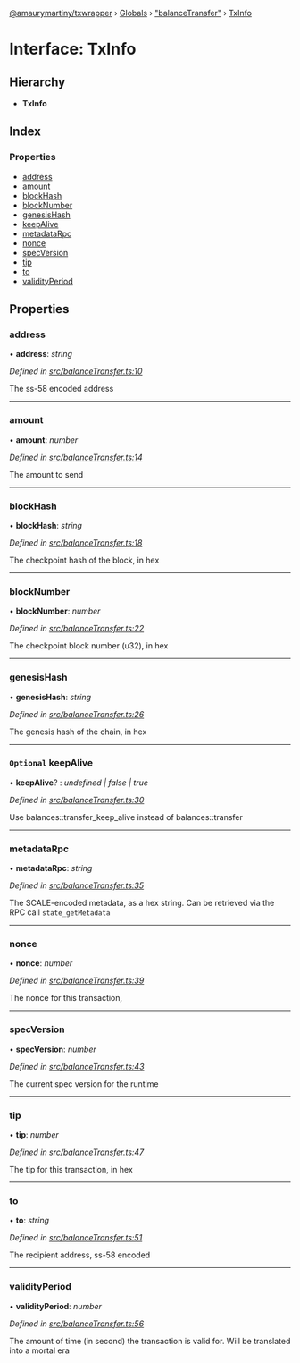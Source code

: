 [@amaurymartiny/txwrapper](../README.md) › [Globals](../globals.md) › ["balanceTransfer"](../modules/_balancetransfer_.md) › [TxInfo](_balancetransfer_.txinfo.md)

# Interface: TxInfo

## Hierarchy

* **TxInfo**

## Index

### Properties

* [address](_balancetransfer_.txinfo.md#address)
* [amount](_balancetransfer_.txinfo.md#amount)
* [blockHash](_balancetransfer_.txinfo.md#blockhash)
* [blockNumber](_balancetransfer_.txinfo.md#blocknumber)
* [genesisHash](_balancetransfer_.txinfo.md#genesishash)
* [keepAlive](_balancetransfer_.txinfo.md#optional-keepalive)
* [metadataRpc](_balancetransfer_.txinfo.md#metadatarpc)
* [nonce](_balancetransfer_.txinfo.md#nonce)
* [specVersion](_balancetransfer_.txinfo.md#specversion)
* [tip](_balancetransfer_.txinfo.md#tip)
* [to](_balancetransfer_.txinfo.md#to)
* [validityPeriod](_balancetransfer_.txinfo.md#validityperiod)

## Properties

###  address

• **address**: *string*

*Defined in [src/balanceTransfer.ts:10](https://github.com/paritytech/txwrapper/blob/ef34f88/src/balanceTransfer.ts#L10)*

The ss-58 encoded address

___

###  amount

• **amount**: *number*

*Defined in [src/balanceTransfer.ts:14](https://github.com/paritytech/txwrapper/blob/ef34f88/src/balanceTransfer.ts#L14)*

The amount to send

___

###  blockHash

• **blockHash**: *string*

*Defined in [src/balanceTransfer.ts:18](https://github.com/paritytech/txwrapper/blob/ef34f88/src/balanceTransfer.ts#L18)*

The checkpoint hash of the block, in hex

___

###  blockNumber

• **blockNumber**: *number*

*Defined in [src/balanceTransfer.ts:22](https://github.com/paritytech/txwrapper/blob/ef34f88/src/balanceTransfer.ts#L22)*

The checkpoint block number (u32), in hex

___

###  genesisHash

• **genesisHash**: *string*

*Defined in [src/balanceTransfer.ts:26](https://github.com/paritytech/txwrapper/blob/ef34f88/src/balanceTransfer.ts#L26)*

The genesis hash of the chain, in hex

___

### `Optional` keepAlive

• **keepAlive**? : *undefined | false | true*

*Defined in [src/balanceTransfer.ts:30](https://github.com/paritytech/txwrapper/blob/ef34f88/src/balanceTransfer.ts#L30)*

Use balances::transfer_keep_alive instead of balances::transfer

___

###  metadataRpc

• **metadataRpc**: *string*

*Defined in [src/balanceTransfer.ts:35](https://github.com/paritytech/txwrapper/blob/ef34f88/src/balanceTransfer.ts#L35)*

The SCALE-encoded metadata, as a hex string. Can be retrieved via the RPC
call `state_getMetadata`

___

###  nonce

• **nonce**: *number*

*Defined in [src/balanceTransfer.ts:39](https://github.com/paritytech/txwrapper/blob/ef34f88/src/balanceTransfer.ts#L39)*

The nonce for this transaction,

___

###  specVersion

• **specVersion**: *number*

*Defined in [src/balanceTransfer.ts:43](https://github.com/paritytech/txwrapper/blob/ef34f88/src/balanceTransfer.ts#L43)*

The current spec version for the runtime

___

###  tip

• **tip**: *number*

*Defined in [src/balanceTransfer.ts:47](https://github.com/paritytech/txwrapper/blob/ef34f88/src/balanceTransfer.ts#L47)*

The tip for this transaction, in hex

___

###  to

• **to**: *string*

*Defined in [src/balanceTransfer.ts:51](https://github.com/paritytech/txwrapper/blob/ef34f88/src/balanceTransfer.ts#L51)*

The recipient address, ss-58 encoded

___

###  validityPeriod

• **validityPeriod**: *number*

*Defined in [src/balanceTransfer.ts:56](https://github.com/paritytech/txwrapper/blob/ef34f88/src/balanceTransfer.ts#L56)*

The amount of time (in second) the transaction is valid for. Will be
translated into a mortal era
